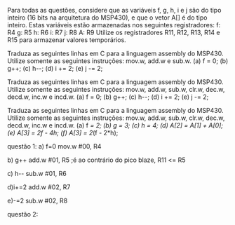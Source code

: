 Para todas as questões, considere que as variáveis f, g, h, i e j são do tipo inteiro (16 bits na arquitetura do MSP430), e que o vetor A[] é do tipo inteiro. Estas variáveis estão armazenadas nos seguintes registradores: f: R4 g: R5 h: R6 i: R7 j: R8 A: R9 Utilize os registradores R11, R12, R13, R14 e R15 para armazenar valores temporários.

Traduza as seguintes linhas em C para a linguagem assembly do MSP430. Utilize somente as seguintes instruções: mov.w, add.w e sub.w. (a) f = 0; (b) g++; (c) h--; (d) i += 2; (e) j -= 2;

Traduza as seguintes linhas em C para a linguagem assembly do MSP430. Utilize somente as seguintes instruções: mov.w, add.w, sub.w, clr.w, dec.w, decd.w, inc.w e incd.w. (a) f = 0; (b) g++; (c) h--; (d) i += 2; (e) j -= 2;

Traduza as seguintes linhas em C para a linguagem assembly do MSP430. Utilize somente as seguintes instruções: mov.w, add.w, sub.w, clr.w, dec.w, decd.w, inc.w e incd.w. (a) f *= 2; (b) g *= 3; (c) h *= 4; (d) A[2] = A[1] + A[0]; (e) A[3] = 2*f - 4*h; (f) A[3] = 2*(f - 2*h);

questão 1: 
a) f=0
mov.w #00, R4

b) g++
add.w #01, R5    ;é ao contrário do pico blaze, R11 <= R5 

c) h--
sub.w #01, R6

d)i+=2
add.w #02, R7

e)-=2
sub.w #02, R8

questão 2:
